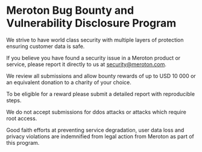 # Meroton Bug Bounty and Vulnerability Disclosure Program

We strive to have world class security with multiple layers of protection ensuring customer data is safe.

If you believe you have found a security issue in a Meroton product or service,
please report it directly to us at security@meroton.com.

We review all submissions and allow bounty rewards of up to USD 10 000
or an equivalent donation to a charity of your choice.

To be eligible for a reward please submit a detailed report with reproducible steps.

We do not accept submissions for ddos attacks or attacks which require root access.

Good faith efforts at preventing service degradation,
user data loss and privacy violations
are indemnified from legal action from Meroton as part of this program.

